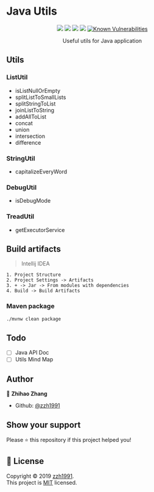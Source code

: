 # Java Utils

<p align="center">
    <p align="center">
        <a href="https://github.com/zzh1991/Java-Util/blob/master/LICENSE"><img src="https://img.shields.io/github/license/zzh1991/Java-Util.svg"></a>
        <a href="#"><img src="https://img.shields.io/github/languages/top/zzh1991/Java-Util.svg"></a>
        <a href="#"><img src="https://img.shields.io/github/languages/count/zzh1991/Java-Util.svg"></a>
        <a href="#"><img src="https://img.shields.io/github/search/zzh1991/Java-Util/goto.svg"></a>
        <a href="https://snyk.io//test/github/zzh1991/Java-Util?targetFile=pom.xml"><img src="https://snyk.io//test/github/zzh1991/Java-Util/badge.svg?targetFile=pom.xml" alt="Known Vulnerabilities" data-canonical-src="https://snyk.io//test/github/zzh1991/Java-Util?targetFile=pom.xml" style="max-width:100%;"></a>
    </p>
    <p align="center">
        Useful utils for Java application<br>
    </p>
</p>

## Utils

### ListUtil

- isListNullOrEmpty
- splitListToSmallLists
- splitStringToList
- joinListToString
- addAllToList
- concat
- union
- intersection
- difference

### StringUtil

- capitalizeEveryWord

### DebugUtil

- isDebugMode

### TreadUtil

- getExecutorService

## Build artifacts
> Intellij IDEA
```
1. Project Structure
2. Project Settings -> Artifacts
3. + -> Jar -> From modules with dependencies
4. Build -> Build Artifacts
```

### Maven package

```bash
./mvnw clean package
```

## Todo

- [ ] Java API Doc
- [ ] Utils Mind Map

## Author

👤 **Zhihao Zhang**

- Github: [@zzh1991](https://github.com/zzh1991)

## Show your support

Please ⭐️ this repository if this project helped you!

## 📝 License

Copyright © 2019 [zzh1991](https://github.com/zzh1991).<br />
This project is [MIT](https://github.com/zzh1991/Java-Util/blob/master/LICENSE) licensed.